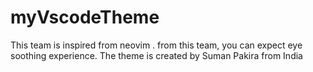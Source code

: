 # myVscodeTheme
This team is inspired from neovim . from this team, you can expect eye soothing experience. The theme is created by Suman Pakira from India
